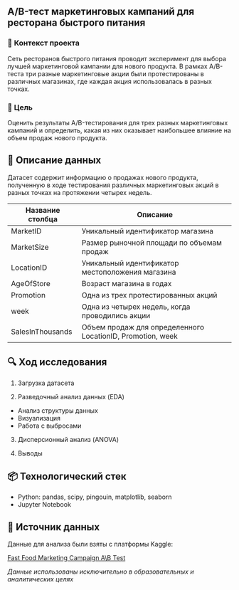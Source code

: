 ## A/B-тест маркетинговых кампаний для ресторана быстрого питания

### 📝 **Контекст проекта**

Сеть ресторанов быстрого питания проводит эксперимент для выбора лучшей маркетинговой кампании для нового продукта. В рамках A/B-теста три разные маркетинговые акции были протестированы в различных магазинах, где каждая акция использовалась в разных точках.

### 🎯 **Цель**

Оценить результаты A/B-тестирования для трех разных маркетинговых кампаний и определить, какая из них оказывает наибольшее влияние на объем продаж нового продукта.

## 🧩 **Описание данных**
Датасет содержит информацию о продажах нового продукта, полученную в ходе тестирования различных маркетинговых акций в разных точках на протяжении четырех недель.

| Название столбца | Описание |
|------------------|----------|
| MarketID         | Уникальный идентификатор магазина |
| MarketSize       | Размер рыночной площади по объемам продаж |
| LocationID       | Уникальный идентификатор местоположения магазина |
| AgeOfStore       | Возраст магазина в годах |
| Promotion        | Одна из трех протестированных акций |
| week             | Одна из четырех недель, когда проводились акции |
| SalesInThousands | Объем продаж для определенного LocationID, Promotion, week |

## 🔍 **Ход исследования**

1. Загрузка датасета

2. Разведочный анализ данных (EDA)

 * Анализ структуры данных
 * Визуализация
 * Работа с выбросами

3. Дисперсионный анализ (ANOVA)

4. Выводы

## 📦 **Технологический стек**

* Python: pandas, scipy, pingouin, matplotlib, seaborn
* Jupyter Notebook

## 🔗 **Источник данных**

Данные для анализа были взяты с платформы Kaggle:

[Fast Food Marketing Campaign A\B Test](https://www.kaggle.com/datasets/chebotinaa/fast-food-marketing-campaign-ab-test)

*Данные использованы исключительно в образовательных и аналитических целях*
